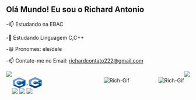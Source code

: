 ## Olá Mundo! Eu sou o Richard Antonio

-📫 Estudando na EBAC 

-🌱 Estudando Linguagem C,C++

-😄 Pronomes: ele/dele

-📫 Contate-me no Email: richardcontato222@gmail.com


<div>
   <a href="https://github.com/richardsantos">
     
   <img align="left" height="180em" src="https://github-readme-stats.vercel.app/api?username=RichardSantoss&show_icons=true&theme=dracula&include_all_commits=true&count_private=true"/>
   
   <img align="right" height="180em" src="https://github-readme-stats.vercel.app/api/top-langs/?username=RichardSantoss&layout=compact&langs_count=16&theme=dracula"/>
   
</div>
     
<div style="display: inline_block"><br>
  <img align="center" alt="rafa-C" height="30" width="40" src="https://raw.githubusercontent.com/devicons/devicon/master/icons/c/c-original.svg">
  
  <img align="center" alt="rafa-Cplusplus" height="30" width="40" src="https://raw.githubusercontent.com/devicons/devicon/master/icons/cplusplus/cplusplus-original.svg">
  
  <img align="right" alt="Rich-Gif" src="https://cdn.discordapp.com/attachments/1013905779205623869/1228454041374425259/ezgif-3-8b57fe6344.gif"> 
  
   <img align="right" alt="Rich-Gif" height="150" width="150" src= "https://cdn.discordapp.com/attachments/1013905779205623869/1228454041374425259/ezgif-3-8b57fe6344.gif?ex=662c19fb&is=6619a4fb&hm=8fd68cb02394dc12d03824f6a100f8b8046ff0521f89b52230c204ac57f61887&">
   
</div>   




<div>
  <a href="https://instagram.com/richie_sants19" target="_blank"><img src="https://img.shields.io/badge/-Instagram-%23E4405F?style=for-the-badge&logo=instagram&logoColor=white" target="_blank"></a>
  <a href = "mailto:richardcontato222@gmail.com"><img src="https://img.shields.io/badge/-Gmail-%23333?style=for-the-badge&logo=gmail&logoColor=white" target="_blank"></a>  
  <a href="https://www.linkedin.com/in/richardasantos/-45875016a" target="_blank"><img src="https://img.shields.io/badge/-LinkedIn-%230077B5?style=for-the-badge&logo=linkedin&logoColor=white" target="_blank"></a>  
</div>
  
